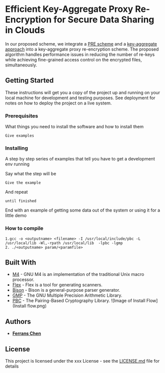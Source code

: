 # Efficient Key-Aggregate Proxy Re-Encryption for Secure Data Sharing in Clouds

In our proposed scheme, we integrate a [PRE scheme](https://link.springer.com/article/10.1007/s11432-010-0047-3) and a [key-aggregate approach](https://ieeexplore.ieee.org/document/6497048/) into a key-aggregate proxy re-encryption scheme. The proposed algorithm handles performance issues in reducing the number of re-keys while achieving fine-grained access control on the encrypted files, simultaneously.

## Getting Started

These instructions will get you a copy of the project up and running on your local machine for development and testing purposes. See deployment for notes on how to deploy the project on a live system.

### Prerequisites

What things you need to install the software and how to install them

```
Give examples
```

### Installing

A step by step series of examples that tell you have to get a development env running

Say what the step will be

```
Give the example
```

And repeat

```
until finished
```

End with an example of getting some data out of the system or using it for a little demo
### How to compile 
```
1.gcc -o <outputname> <filename> -I /usr/local/include/pbc -L /usr/local/lib -Wl,-rpath /usr/local/lib  -lpbc -lgmp
2. ./<outputname> param/<paramfile>
```

## Built With
* [M4](http://www.gnu.org/software/m4/m4.html) - GNU M4 is an implementation of the traditional Unix macro processor.
* [Flex](https://github.com/westes/flex) - Flex is a tool for generating scanners.
* [Bison](https://www.gnu.org/software/bison/) - Bison is a general-purpose parser generator.
* [GMP](https://gmplib.org/) - The GNU Multiple Precision Arithmetic Library.
* [PBC](https://crypto.stanford.edu/pbc/) - The Pairing-Based Cryptography Library.
![Image of Install Flow](Install flow.png)

## Authors

* [**Ferrans Chen**](https://github.com/ferranschen)

## License

This project is licensed under the xxx License - see the [LICENSE.md](LICENSE.md) file for details




